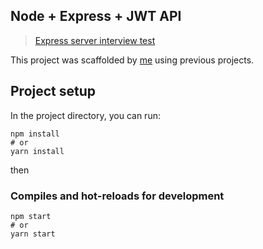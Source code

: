 ## Node + Express + JWT API

> [Express server interview test](https://github.com/caiowilson/teste-node-server)

This project was scaffolded by [me](mailto:caiowilson@gmail.com) using previous projects.

<!-- ### Set port -->
<!-- NODE_ENV
```
PORT=8080 || node
``` -->

## Project setup

In the project directory, you can run:

```
npm install
# or
yarn install
```

then

### Compiles and hot-reloads for development

```
npm start
# or
yarn start
```
